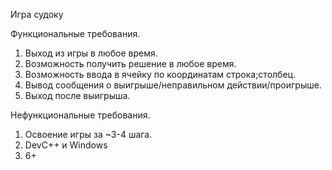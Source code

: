 Игра судоку

Функциональные требования.
1. Выход из игры в любое время.
2. Возможность получить решение в любое время.
3. Возможность ввода в ячейку по координатам строка;столбец.
4. Вывод сообщения о выигрыше/неправильном действии/проигрыше.
5. Выход после выигрыша.

Нефункциональные требования.
1. Освоение игры за ~3-4 шага.
2. DevC++ и Windows
3. 6+

